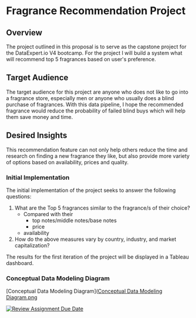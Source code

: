 # Fragrance Recommendation Project

## Overview
The project outlined in this proposal is to serve as the capstone project for the DataExpert.io V4 bootcamp. For the project I will build a system what will recommend top 5 fragrances based on user's preference. 

## Target Audience
The target audience for this project are anyone who does not like to go into a fragrance store, especially men or anyone who usually does a blind purchase of fragrances. With this data pipeline, I hope the recommended fragrance would reduce the probability of failed blind buys which will help them save money and time.

## Desired Insights
This recommendation feature can not only help others reduce the time and research on finding a new fragrance they like, but also provide more variety of options based on availability, prices and quality.

### Initial Implementation
The initial implementation of the project seeks to answer the following questions:
1. What are the Top 5 fragrances similar to the fragrance/s of their choice?
	- Compared with their
		- top notes/middle notes/base notes
		- price
    - availability
2. How do the above measures vary by country, industry, and market capitalization?

The results for the first iteration of the project will be displayed in a Tableau dashboard.

### Conceptual Data Modeling Diagram
[Conceptual Data Modeling Diagram]([Conceptual Data Modeling Diagram.png](https://github.com/DataExpert-ZachWilson-V4/capstone-project-ukangaroo/blob/main/Conceptual%20Data%20Modeling%20Diagram.png)

[![Review Assignment Due Date](https://classroom.github.com/assets/deadline-readme-button-24ddc0f5d75046c5622901739e7c5dd533143b0c8e959d652212380cedb1ea36.svg)](https://classroom.github.com/a/1lXY_Wlg)
